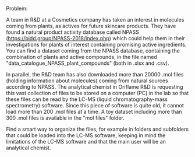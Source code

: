 Problem:

A team in R&D at a Cosmetics company has taken an interest in molecules coming from plants, as actives for future skincare products. They have found a natural product activity database called NPASS (https://bidd.group/NPASS-2018/index.php) which could help them in their investigations for plants of interest containing promising active ingredients. You can find a dataset coming from the NPASS database, containing the combination of plants and active compounds, in the file named "data_catalogue_NPASS_plant_compounds" (both in .xlsx and .csv).

In parallel, the R&D team has also downloaded more than 20000 .mol files (holding information about molecules) coming from natural sources according to NPASS. The analytical chemist in Oriflame R&D is requesting this vast collection of files to be stored on a computer (PC) in the lab so that these files can be read by the LC-MS (liquid chromatography-mass spectrometry) software. Since this piece of software is quite old, it cannot load more than 200 .mol files at a time. A toy dataset including more than 300 .mol files is available in the "mol files" folder.

Find a smart way to organize the files, for example in folders and subfolders that could be loaded into the LC-MS software, keeping in mind the limitations of the LC-MS software and that the main user will be an analytical chemist.
